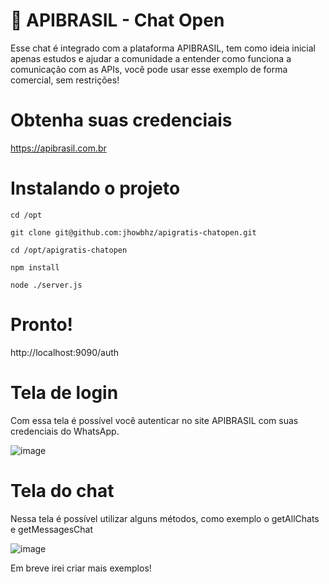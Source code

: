 # 📢 APIBRASIL - Chat Open
Esse chat é integrado com a plataforma APIBRASIL, tem como ideia inicial apenas estudos e ajudar a comunidade a entender como funciona a comunicação com as APIs, você pode usar esse exemplo de forma comercial, sem restrições!

# Obtenha suas credenciais
https://apibrasil.com.br

# Instalando o projeto
```cd /opt```

```git clone git@github.com:jhowbhz/apigratis-chatopen.git```

```cd /opt/apigratis-chatopen```

```npm install```

```node ./server.js```

# Pronto!
http://localhost:9090/auth

# Tela de login
Com essa tela é possível você autenticar no site APIBRASIL com suas credenciais do WhatsApp.

![image](https://i.imgur.com/Uz6EhuQ.png)
# Tela do chat
Nessa tela é possível utilizar alguns métodos, como exemplo o getAllChats e getMessagesChat

![image](https://i.imgur.com/k9ucpte.png)


Em breve irei criar mais exemplos!
